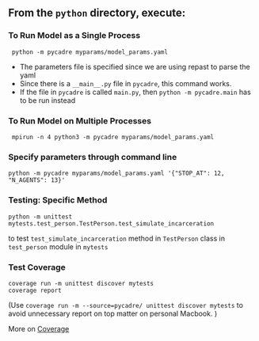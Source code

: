 ## From the `python` directory, execute:  

### To Run Model as a Single Process

``` python -m pycadre myparams/model_params.yaml```
- The parameters file is specified since we are using repast to parse the yaml 
- Since there is a `__main__.py` file in `pycadre`, this command works. 
- If the file in `pycadre` is called `main.py`, then `python -m pycadre.main` has to be run instead

### To Run Model on Multiple Processes

```
 mpirun -n 4 python3 -m pycadre myparams/model_params.yaml
```

### Specify parameters through command line 
```
python -m pycadre myparams/model_params.yaml '{"STOP_AT": 12, "N_AGENTS": 13}'
```

### Testing: Specific Method
```python -m unittest mytests.test_person.TestPerson.test_simulate_incarceration```

to test `test_simulate_incarceration` method in `TestPerson` class in `test_person` module in `mytests`


### Test Coverage
```
coverage run -m unittest discover mytests
coverage report
```

(Use `coverage run -m --source=pycadre/ unittest discover mytests` to avoid unnecessary report on top matter on personal Macbook. )

More on [Coverage](https://coverage.readthedocs.io/en/6.4.1/)

